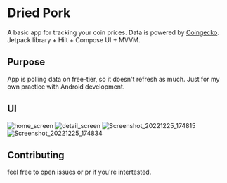 # Dried Pork
A basic app for tracking your coin prices. Data is powered by [Coingecko](https://www.coingecko.com/en/api). Jetpack library + Hilt + Compose UI + MVVM.

## Purpose
App is polling data on free-tier, so it doesn't refresh as much. Just for my own practice with Android development.

## UI
![home_screen](https://user-images.githubusercontent.com/39935368/209483677-4e02a485-2ab0-4ef4-b30e-29876681f171.png)
![detail_screen](https://user-images.githubusercontent.com/39935368/209483768-c9166831-47cf-4e59-90a7-8ea8c205cb3d.png)
![Screenshot_20221225_174815](https://user-images.githubusercontent.com/39935368/209483757-39439bf0-04cf-47fe-8613-b23f9d6e60c5.png)
![Screenshot_20221225_174834](https://user-images.githubusercontent.com/39935368/209483782-eee33a89-1452-4a9b-81c5-6010f69e4b77.png)

## Contributing
feel free to open issues or pr if you're intertested.
